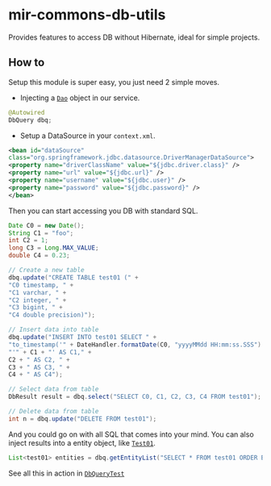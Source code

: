 # mir-commons-db-utils

Provides features to access DB without Hibernate, ideal for simple projects.

## How to

Setup this module is super easy, you just need 2 simple moves.

- Injecting a [`Dao`](https://github.com/svaponi/mir-commons/blob/master/mir-commons-base-model/src/main/java/it/miriade/commons/model/dao/Dao.java) object in our service.

```java
@Autowired
DbQuery dbq;
```

- Setup a DataSource in your `context.xml`.

```xml
<bean id="dataSource"
class="org.springframework.jdbc.datasource.DriverManagerDataSource">
<property name="driverClassName" value="${jdbc.driver.class}" />
<property name="url" value="${jdbc.url}" />
<property name="username" value="${jdbc.user}" />
<property name="password" value="${jdbc.password}" />
</bean>
```
Then you can start accessing you DB with standard SQL.

```java
Date C0 = new Date();
String C1 = "foo";
int C2 = 1;
long C3 = Long.MAX_VALUE;
double C4 = 0.23;

// Create a new table
dbq.update("CREATE TABLE test01 (" +
"C0 timestamp, " +
"C1 varchar, " +
"C2 integer, " +
"C3 bigint, " +
"C4 double precision)");

// Insert data into table
dbq.update("INSERT INTO test01 SELECT " +
"to_timestamp('" + DateHandler.formatDate(C0, "yyyyMMdd HH:mm:ss.SSS") + "','YYYYMMDD HH24:MI:SS.MS') AS C0, " +
"'" + C1 + "' AS C1," +
C2 + " AS C2, " +
C3 + " AS C3, " +
C4 + " AS C4");

// Select data from table
DbResult result = dbq.select("SELECT C0, C1, C2, C3, C4 FROM test01");

// Delete data from table
int n = dbq.update("DELETE FROM test01");
```
And you could go on with all SQL that comes into your mind. You can also inject results into a entity object, like [`Test01`](https://github.com/svaponi/mir-commons/blob/master/mir-commons-db-utils/src/test/java/it/miriade/commons/dbutils/entities/Test01.java).

```java
List<test01> entities = dbq.getEntityList("SELECT * FROM test01 ORDER BY C0", Test01.class);
```

See all this in action in [`DbQueryTest`](https://github.com/svaponi/mir-commons/blob/master/mir-commons-db-utils/src/test/java/it/miriade/commons/dbutils/DbQueryTest.java)
